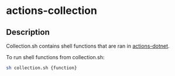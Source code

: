 # actions-collection

## Description

Collection.sh contains shell functions that are ran in [actions-dotnet](https://github.com/variant-inc/actions-dotnet). 

To run shell functions from collection.sh:

```bash
sh collection.sh {function}
```